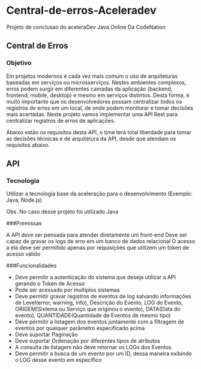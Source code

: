 # Central-de-erros-Aceleradev

Projeto de conclusao do aceleraDev Java Online Da CodeNation

## Central de Erros 
### Objetivo 

Em projetos modernos é cada vez mais comum o uso de arquiteturas baseadas em serviços ou microsserviços. Nestes ambientes complexos, erros podem surgir em diferentes camadas da aplicação (backend, frontend, mobile, desktop) e mesmo em serviços distintos. Desta forma, é muito importante que os desenvolvedores possam centralizar todos os registros de erros em um local, de onde podem monitorar e tomar decisões mais acertadas. Neste projeto vamos implementar uma API Rest para centralizar registros de erros de aplicações.

Abaixo estão os requisitos desta API, o time terá total liberdade para tomar as decisões técnicas e de arquitetura da API, desde que atendam os requisitos abaixo.

## API 
### Tecnologia
Utilizar a tecnologia base da aceleração para o desenvolvimento (Exemplo: Java, Node.js)

Obs. No caso desse projeto foi utilizado Java

###Premissas

A API deve ser pensada para atender diretamente um front-end Deve ser capaz de gravar os logs de erro em um banco de dados relacional 
O acesso a ela deve ser permitido apenas por requisições que utilizem um token de acesso válido

###Funcionalidades

- Deve permitir a autenticação do sistema que deseja utilizar a API gerando o Token de Acesso 
- Pode ser acessado por multiplos sistemas 
- Deve permitir gravar registros de eventos de log salvando informações de Level(error, warning, info), Descrição do Evento, LOG do Evento, ORIGEM(Sistema ou Serviço que originou o evento), DATA(Data do evento), QUANTIDADE(Quantidade de Eventos de mesmo tipo) 
- Deve permitir a listagem dos eventos juntamente com a filtragem de eventos por qualquer parâmetro especificado acima 
- Deve suportar Paginação 
- Deve suportar Ordenação por diferentes tipos de atributos 
- A consulta de listagem não deve retornar os LOGs dos Eventos 
- Deve permitir a busca de um evento por um ID, dessa maneira exibindo o LOG desse evento em específico

